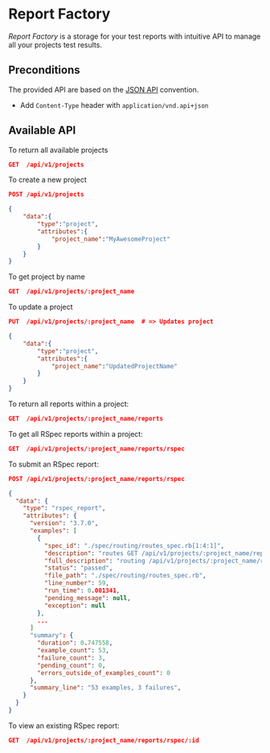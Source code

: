 # Report Factory

*Report Factory* is a storage for your test reports with intuitive API to manage all your projects test results.

## Preconditions

The provided API are based on the <a href="http://jsonapi.org">JSON API</a> convention.

- Add `Content-Type` header with `application/vnd.api+json`

## Available API

To return all available projects
```json
GET  /api/v1/projects
```

To create a new project
```json
POST /api/v1/projects

{
    "data":{
        "type":"project",
        "attributes":{
            "project_name":"MyAwesomeProject"
        }
    }
}
```

To get project by name
```json
GET  /api/v1/projects/:project_name
```

To update a project
```json
PUT  /api/v1/projects/:project_name  # => Updates project

{
    "data":{
        "type":"project",
        "attributes":{
            "project_name":"UpdatedProjectName"
        }
    }
}
```

To return all reports within a project:
```json
GET  /api/v1/projects/:project_name/reports
```

To get all RSpec reports within a project:
```json
GET  /api/v1/projects/:project_name/reports/rspec
```

To submit an RSpec report:
```json
POST /api/v1/projects/:project_name/reports/rspec

{
  "data": {
    "type": "rspec_report",
    "attributes": {
      "version": "3.7.0",
      "examples": [
        {
          "spec_id": "./spec/routing/routes_spec.rb[1:4:1]",
          "description": "routes GET /api/v1/projects/:project_name/reports/rspecto rspec_reports#index",
          "full_description": "routing /api/v1/projects/:project_name/reports/rspec routes GET /api/v1/projects/:project_name/reports/rspecto rspec_reports#index",
          "status": "passed",
          "file_path": "./spec/routing/routes_spec.rb",
          "line_number": 59,
          "run_time": 0.001341,
          "pending_message": null,
          "exception": null
        },
        ...
      ]
      "summary": {
        "duration": 0.747558,
        "example_count": 53,
        "failure_count": 3,
        "pending_count": 0,
        "errors_outside_of_examples_count": 0
      },
      "summary_line": "53 examples, 3 failures",
    }
  }
}
```

To view an existing RSpec report:
```json
GET  /api/v1/projects/:project_name/reports/rspec/:id
```

